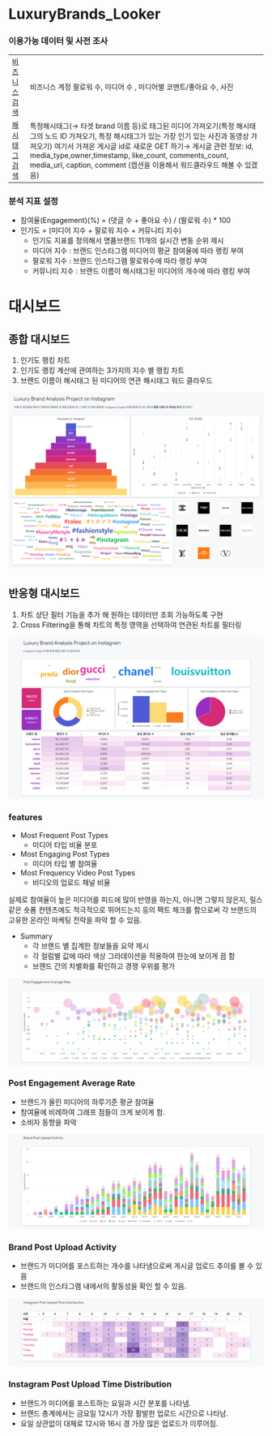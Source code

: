 # LuxuryBrands_Looker

### 이용가능 데이터 및 사전 조사
|                                                                                                   |                                                                                                                                                                                                                                                         |
|---------------------------------------------------------------------------------------------------|---------------------------------------------------------------------------------------------------------------------------------------------------------------------------------------------------------------------------------------------------------|
| [비즈니스 검색](https://developers.facebook.com/docs/instagram-api/reference/ig-user/business_discovery) | 비즈니스 계정 팔로워 수, 미디어 수 , 미디어별 코맨트/좋아요 수, 사진                                                                                                                                                                                                               |
| [해시태그 검색](https://developers.facebook.com/docs/instagram-api/reference/ig-hashtag)| 특정해시태그(→ 타겟 brand 이름 등)로 태그된 미디어 가져오기(특정 해시태그의 노드 ID 가져오기, 특정 해시태그가 있는 가장 인기 있는 사진과 동영상 가져오기) 여기서 가져온 게시글 id로 새로운 GET 하기→ 게시글 관련 정보: id, media_type,owner,timestamp, like_count, comments_count, media_url, caption, comment (캡션을 이용해서 워드클라우드 해볼 수 있겠음) |

### 분석 지표 설정
- 참여율(Engagement)(%) = (댓글 수 + 좋아요 수) / (팔로워 수) * 100
- 인기도  = (미디어 지수 + 팔로워 지수 + 커뮤니티 지수) 
  - 인기도 지표를 정의해서 명품브랜드 11개의 실시간 변동 순위 제시
  - 미디어 지수 : 브랜드 인스타그램 미디어의 평균 참여율에 따라 랭킹 부여
  - 팔로워 지수 : 브랜드 인스타그램 팔로워수에 따라 랭킹 부여
  - 커뮤니티 지수 : 브랜드 이름이 해시태그된 미디어의 개수에 따라 랭킹 부여

# 대시보드

## 종합 대시보드

1. 인기도 랭킹 차트
2. 인기도 랭킹 계산에 관여하는 3가지의 지수 별 랭킹 차트
3. 브랜드 이름이 해시태그 된 미디어의 연관 해시태그 워드 클라우드

![dashboard_preview](result/Luxury_Brands_Popularity_Ranking.png)

## 반응형 대시보드

1. 차트 상단 필터 기능을 추가 해 원하는 데이터만 조회 가능하도록 구현
2. Cross Filtering을 통해 차트의 특정 영역을 선택하여 연관된 차트를 필터링

![dashboard_detail](result/Detailed_Analysis_by_Luxury_Brands_1.png)

### features
- Most Frequent Post Types
  - 미디어 타입 비율 분포
- Most Engaging Post Types
  - 미디어 타입 별 참여율
- Most Frequency Video Post Types
  - 비디오의 업로드 채널 비율

실제로 참여율이 높은 미디어를 피드에 많이 반영을 하는지,
아니면 그렇지 않은지, 릴스 같은 숏폼 컨텐츠에도 적극적으로 뛰어드는지 등의
팩트 체크를 함으로써 각 브랜드의 고유한 온라인 마케팅 전략을 파악 할 수 있음.
   
- Summary
  - 각 브랜드 별 집계한 정보들을 요약 제시
  - 각 컬럼별 값에 따라 색상 그라데이션을 적용하여 한눈에 보이게 끔 함
  - 브랜드 간의 차별화를 확인하고 경쟁 우위를 평가

![dashboard_detail](result/Detailed_Analysis_by_Luxury_Brands_2.png)

### Post Engagement Average Rate

- 브랜드가 올린 미디어의 하루기준 평균 참여율
- 참여율에 비례하여 그래프 점들이 크게 보이게 함.
- 소비자 동향을 파악

![dashboard_detail](result/Detailed_Analysis_by_Luxury_Brands_3.png)

### Brand Post Upload Activity

- 브랜드가 미디어를 포스트하는 개수를 나타냄으로써 게시글 업로드 추이를 볼 수 있음
- 브랜드의 인스타그램 내에서의 활동성을 확인 할 수 있음.

![dashboard_detail](result/Detailed_Analysis_by_Luxury_Brands_4.png)

### Instagram Post Upload Time Distribution

- 브랜드가 미디어를 포스트하는 요일과 시간 분포를 나타냄.
- 브랜드 총계에서는 금요일 12시가 가장 활발한 업로드 시간으로 나타남.
- 요일 상관없이 대체로 12시와 16시 경 가장 많은 업로드가 이루어짐.
